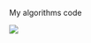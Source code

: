 My algorithms code

<a href="https://sourcegraph.com/github.com/mitcc/AlgoSolutions">
    <img src="https://sourcegraph.com/api/repos/github.com/mitcc/AlgoSolutions/counters/views.png">
</a>
